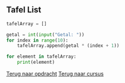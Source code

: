 ## Tafel List

```python
tafelArray = []

getal = int(input("Getal: "))
for index in range(10):
    tafelArray.append(getal * (index + 1))

for element in tafelArray:
    print(element)
```

[Terug naar opdracht](/taken/tafellist.html)
[Terug naar cursus](/25_toevoegen.html)